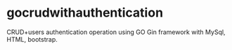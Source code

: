 # gocrudwithauthentication
CRUD+users authentication operation  using GO Gin framework with MySql, HTML, bootstrap.
